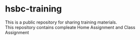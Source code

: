 # hsbc-training
This is a public repository for sharing training materials.  
This repository contains compleate Home Assignment and Class Assignment
